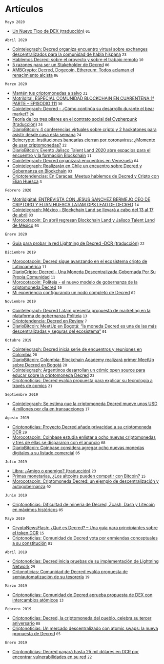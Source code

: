 # Artículos

`Mayo 2020`
- [Un Nuevo Tipo de DEX (traducción)](https://medium.com/decred-es/un-nuevo-tipo-de-dex-8d7b5f8681c9) `01`

`Abril 2020`
- [Cointelegraph: Decred organiza encuentro virtual sobre exchanges descentralizados para la comunidad de habla hispana](https://es.cointelegraph.com/news/decred-organizes-virtual-meeting-on-decentralized-exchanges-for-the-spanish-speaking-community) `23`
- [Hablemos Decred: sobre el proyecto y sobre el trabajo remoto](https://medium.com/decred-es/hablemos-decred-sobre-el-proyecto-y-sobre-el-trabajo-remoto-e5a2510364ae) `10`
- [5 razones para ser un Stakeholder de Decred](https://medium.com/decred-es/5-razones-para-ser-un-stakeholder-de-decred-f1085fe2b4b6) `06`
- [AMBCrypto: Decred, Dogecoin, Ethereum: Todos aclaman el renacimiento alcista](https://es.ambcrypto.com/decred-dogecoin-ethereum-todos-aclaman-el-renacimiento-alcista/) `06`

 `Marzo 2020`
- [Mantén tus criptomonedas a salvo](https://medium.com/decred-es/mant%C3%A9n-tus-criptomonedas-a-salvo-9bc0d24c5107) `31`
- [Motrildital: ESPECIAL COMUNIDAD BLOCKCHAIN EN CUARENTENA 1ª PARTE – EPISODIO 111](https://motrildigital.com/especial-comunidad-blockchain-cuarentena-1a-parte-episodio-111/) `30`
- [Cointelegraph: Decred - ¿Cómo continúa su desarrollo durante el bear market?](https://es.cointelegraph.com/news/decred-how-does-your-development-continue-during-the-bear-market) `26`
- [Teoría de los tres pilares en el contrato social del Cypherpunk (traducción)](https://medium.com/decred-es/teor%C3%ADa-de-los-tres-pilares-en-el-contrato-social-del-cypherpunk-40f569836b6a) `24`
- [DiarioBitcoin: 4 conferencias virtuales sobre cripto y 2 hackatones para asistir desde casa esta semana](https://www.diariobitcoin.com/4-conferencias-virtuales-sobre-cripto-y-2-hackatones-para-asistir-desde-casa-esta-semana/) `24`
- [Beincrypto: Instituciones bancarias cierran por coronavirus: ¿Momento de usar criptomonedas?](https://es.beincrypto.com/instituciones-bancarias-cierran-coronavirus-momento-usar-criptomonedas/) `22`
- [DiarioBitcoin: Evento Jalisco Talent Land 2020 abre espacios para el encuentro y la formación Blockchain](https://www.diariobitcoin.com/evento-jalisco-talent-land-2020-abre-espacios-para-el-encuentro-y-la-formacion-blockchain/) `11`
- [Cointelegraph: Decred organizará encuentros en Venezuela](https://es.cointelegraph.com/news/decred-will-organize-meetings-in-venezuela) `04`
- [Cointelegraph: Realizarán en Chile un encuentro sobre Decred y Gobernanza en Blockchain](https://es.cointelegraph.com/news/they-will-hold-a-meeting-on-decred-and-governance-in-blockchain-in-chile) `03`
- [Criptotendencias: En Caracas: Meetup hablemos de Decred y Cripto con Elian Huesca](https://www.criptotendencias.com/criptoeventos/en-caracas-meetup-hablemos-de-decred-y-cripto-con-elian-huesca/) `3`

`Febrero 2020`
- [Motrildigital: ENTREVISTA CON JESUS SANCHEZ BERMEJO CEO DE CRIPTORO Y ELIAN HUESCA LATAM OPS LEAD DE DECRED](https://motrildigital.com/entrevista-jesus-sanchez-bermejo-ceo-criptoro-elian-huesca-latam-ops-lead-decred/) `14`
- [Cointelegraph: México - Blockchain Land se llevará a cabo del 13 al 17 de abril](https://es.cointelegraph.com/news/mexico-blockchain-land-to-be-held-april-13-17) `03`
- [Morocotacoin: En abril regresan Blockchain Land y Jalisco Talent Land de México](https://www.morocotacoin.com/2020/02/en-abril-regresan-blockchain-land-y-jalisco-talent-land-de-mexico/) `03`

 `Enero 2020`
- [Guía para probar la red Lightning de Decred -DCR (traducción)](https://medium.com/decred-es/gu%C3%ADa-para-probar-el-lightning-network-de-decred-dcr-344cad6be20e) `22`

`Diciembre 2019`
- [Morocotacoin: Decred sigue avanzando en el ecosistema cripto de Latinoamérica](https://www.morocotacoin.com/2019/12/decred-sigue-avanzando-en-el-ecosistema-cripto-de-latinoamerica/) `11`
- [DiarioCripto: Decred - Una Moneda Descentralizada Gobernada Por Su Propia Comunidad](https://diariocripto.com/decred-una-moneda-descentralizada-gobernada-por-su-propia-comunidad/) `11`
- [Morocotacoin: Politeia - el nuevo modelo de gobernanza de la criptomoneda Decred](https://www.morocotacoin.com/2019/12/politeia-decred/) `10`
- [Mi experiencia configurando un nodo completo de Decred](https://medium.com/decred-es/mi-experiencia-configurando-un-nodo-completo-de-decred-d5321304bc48) `02`

`Noviembre 2019`
- [Cointelegraph: Decred Latam presenta propuesta de marketing en la plataforma de gobernanza Politeia](https://es.cointelegraph.com/news/decred-latam-presents-a-marketing-proposal-on-the-politeia-governance-platform) `13`
- [Criptotendencia: Decred en Review](https://criptotendencia.com/2019/11/07/decred-en-review/) `7`
- [DiarioBitcoin: MeetUp en Bogotá: “la moneda Decred es una de las más descentralizadas y seguras del ecosistema”](https://www.diariobitcoin.com/meetup-en-bogota-la-moneda-decred-es-una-de-las-mas-descentralizadas-y-seguras-del-ecosistema/) `01`

`Octubre 2019`
- [Cointelegraph: Decred inicia serie de encuentros y reuniones en Colombia](https://es.cointelegraph.com/news/decred-starts-series-of-meetings-in-colombia) `28`
- [DiarioBitcoin: Colombia: Blockchain Academy realizará primer MeetUp sobre Decred en Bogotá](https://www.diariobitcoin.com/colombia-blockchain-academy-realizara-primer-meetup-sobre-decred-en-bogota/) `28`
- [Cointelegraph: Argentinos desarrollan un cómic open source para educar sobre la criptomoneda Decred](https://es.cointelegraph.com/news/argentines-develop-an-open-source-comic-to-educate-about-decred-cryptocurrency) `23`
- [Criptonoticias: Decred evalúa propuesta para explicar su tecnología a través de comics](https://www.criptonoticias.com/comunidad/decred-evalua-propuesta-explicar-tecnologia-comics/) `21`

`Septiembre 2019`
- [Cointelegraph: Se estima que la criptomoneda Decred mueve unos USD 4 millones por día en transacciones](https://es.cointelegraph.com/news/it-is-estimated-that-decred-cryptocurrency-moves-about-usd-4-million-per-day-in-transactions) `17`

`Agosto 2019`
- [Criptonoticias: Proyecto Decred añade privacidad a su criptomoneda DCR](https://www.criptonoticias.com/tecnologia/decred-anade-privacidad-criptomoneda-dcr/) `29`
- [Morocotacoin: Coinbase estudia enlistar a ocho nuevas criptomonedas y tres de ellas se dispararon con el anuncio](https://www.morocotacoin.com/2019/08/coibase-criptomonedas/) `08`
- [DiarioBitcoin: Coinbase considera agregar ocho nuevas monedas digitales a su listado comercial](https://www.diariobitcoin.com/coinbase-considera-agregar-ocho-nuevas-monedas-digitales-a-su-listado-comercial/) `05`

`Julio 2019`
- [Libra: ¿Amigo o enemigo? (traducción)](https://medium.com/decred-es/libra-amigo-o-enemigo-bc9933b7c517) `23`
- [Primas monetarias, ¿Los altcoins pueden competir con Bitcoin?](https://medium.com/decred-es/primas-monetarias-los-altcoins-pueden-competir-con-bitcoin-1debfcba1ae7) `15`
- [Morocotacoin: Criptomoneda Decred: un ejemplo de descentralización y autogobernanza](https://www.morocotacoin.com/2019/07/criptomoneda-decred) `02`

`Junio 2019`
- [Criptonoticias: Dificultad de minería de Decred, Zcash, Dash y Litecoin en máximos históricos](https://www.criptonoticias.com/mineria-bitcoin-criptomonedas/dificultad-mineria-decred-zcash-dash-litecoin-maximos/) `05`

`Mayo 2019`
- [CryptoNewsFlash: ¿Qué es Decred? – Una guía para principiantes sobre el token DCR](https://www.crypto-news-flash.com/es/que-es-decred-una-guia-para-principiantes-sobre-el-token-dcr/) `15`
- [Criptonoticias: Comunidad de Decred vota por enmiendas conceptuales a su constitución](https://www.criptonoticias.com/comunidad/comunidad-decred-enmiendas-conceptuales-constitucion/) `01`

`Abril 2019`
- [Criptonoticias: Decred inicia pruebas de su implementación de Lightning Network](https://www.criptonoticias.com/tecnologia/decred-inicia-pruebas-implementacion-lightning-network/) `29`
- [Critonoticias: Comunidad de Decred evalúa propuesta de semiautomatización de su tesorería](https://www.criptonoticias.com/tecnologia/comunidad-decred-evalua-propuesta-semiautomatizacion-tesoreria/) `19`

`Marzo 2019`
- [Criptonoticias: Comunidad de Decred aprueba propuesta de DEX con intercambios atómicos](https://www.criptonoticias.com/mercados/comunidad-decred-aprueba-propuresta-dex-atomic-swaps/) `13`

`Febrero 2019`
- [Criptonoticias: Decred, la criptomoneda del pueblo, celebra su tercer aniversario](https://www.criptonoticias.com/comunidad/adopcion/decred-criptomoneda-celebra-tercer-aniversario/) `08`
- [Criptonoticias: Un mercado descentralizado con atomic swaps: la nueva propuesta de Decred](https://www.criptonoticias.com/tecnologia/mercado-descentralizado-atomic-swaps-nueva-propuesta-decred/) `05`


`Enero 2019`
- [Criptonoticias: Decred pagará hasta 25 mil dólares en DCR por encontrar vulnerabilidades en su red](https://www.criptonoticias.com/seguridad-bitcoin/decred-pagara-25-mil-dcr-vulnerabilidades-red/) `22`




